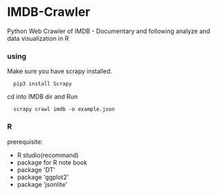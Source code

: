 # IMDB-Crawler
Python Web Crawler of IMDB - Documentary and following analyze and data visualization in R
### using
Make sure you have scrapy installed.
```
  pip3 install Scrapy
```
cd into IMDB dir and Run
```
  scrapy crawl imdb -o example.json
```

### R
prerequisite:
* R studio(recommand)
* package for R note book
* package 'DT'
* package 'ggplot2'
* package 'jsonlite'

